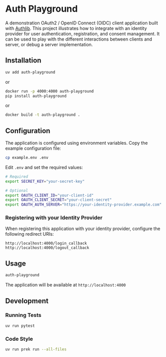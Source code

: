 # Auth Playground

A demonstration OAuth2 / OpenID Connect (OIDC) client application built with [Authlib](https://authlib.org).
This project illustrates how to integrate with an identity provider for user authentication, registration, and consent management.
It can be used to play with the different interactions between clients and server, or debug a server implementation.

## Installation


```bash
uv add auth-playground
```

or

```bash
docker run -p 4000:4000 auth-playground
pip install auth-playground
```

or

```bash
docker build -t auth-playground .
```

## Configuration

The application is configured using environment variables. Copy the example configuration file:

```bash
cp example.env .env
```

Edit `.env` and set the required values:

```bash
# Required
export SECRET_KEY="your-secret-key"

# Optional
export OAUTH_CLIENT_ID="your-client-id"
export OAUTH_CLIENT_SECRET="your-client-secret"
export OAUTH_AUTH_SERVER="https://your-identity-provider.example.com"
```

### Registering with your Identity Provider

When registering this application with your identity provider, configure the following redirect URIs:

```
http://localhost:4000/login_callback
http://localhost:4000/logout_callback
```

## Usage

```bash
auth-playground
```

The application will be available at `http://localhost:4000`

## Development

### Running Tests

```bash
uv run pytest
```

### Code Style

```bash
uv run prek run --all-files
```
